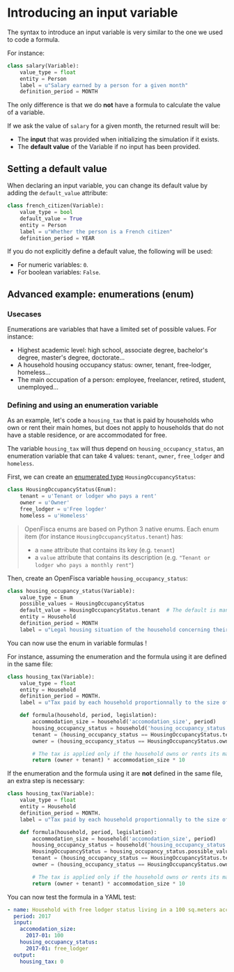 # Introducing an input variable

The syntax to introduce an input variable is very similar to the one we used to code a formula.

For instance:

```py
class salary(Variable):
    value_type = float
    entity = Person
    label = u"Salary earned by a person for a given month"
    definition_period = MONTH
```


The only difference is that we do **not** have a formula to calculate the value of a variable.

If we ask the value of `salary` for a given month, the returned result will be:
* The **input** that was provided when initializing the simulation if it exists.
* The **default value** of the Variable if no input has been provided.

## Setting a default value

When declaring an input variable, you can change its default value by adding the `default_value` attribute:

```py
class french_citizen(Variable):
    value_type = bool
    default_value = True
    entity = Person
    label = u"Whether the person is a French citizen"
    definition_period = YEAR
```

If you do not explicitly define a default value, the following will be used:

- For numeric variables: `0`.
- For boolean variables: `False`.

## Advanced example: enumerations (enum)

### Usecases

Enumerations are variables that have a limited set of possible values. For instance:
- Highest academic level: high school, associate degree, bachelor's degree, master's degree, doctorate…
- A household housing occupancy status: owner, tenant, free-lodger, homeless…
- The main occupation of a person: employee, freelancer, retired, student, unemployed…

### Defining and using an enumeration variable

As an example, let's code a `housing_tax` that is paid by households who own or rent their main homes, but does not apply to households that do not have a stable residence, or are accommodated for free.

The variable `housing_tax` will thus depend on `housing_occupancy_status`, an enumeration variable that can take 4 values: `tenant`, `owner`, `free_lodger` and `homeless`.

First, we can create an [enumerated type](https://en.wikipedia.org/wiki/Enumerated_type) `HousingOccupancyStatus`:

```py
class HousingOccupancyStatus(Enum):
    tenant = u'Tenant or lodger who pays a rent'
    owner = u'Owner'
    free_lodger = u'Free logder'
    homeless = u'Homeless'
```

> OpenFisca enums are based on Python 3 native enums. Each enum item (for instance `HousingOccupancyStatus.tenant`) has:
> - a `name` attribute that contains its key (e.g. `tenant`)
> - a `value` attribute that contains its description (e.g. `"Tenant or lodger who pays a monthly rent"`)

Then, create an OpenFisca variable `housing_occupancy_status`:

```py
class housing_occupancy_status(Variable):
    value_type = Enum
    possible_values = HousingOccupancyStatus
    default_value = HousingOccupancyStatus.tenant  # The default is mandatory
    entity = Household
    definition_period = MONTH
    label = u"Legal housing situation of the household concerning their main residence"
```


You can now use the enum in variable formulas !

For instance, assuming the enumeration and the formula using it are defined in the same file:

```py
class housing_tax(Variable):
    value_type = float
    entity = Household
    definition_period = MONTH.
    label = u"Tax paid by each household proportionnally to the size of its accommodation"

    def formula(household, period, legislation):
        accommodation_size = household('accomodation_size', period)
        housing_occupancy_status = household('housing_occupancy_status', period)
        tenant = (housing_occupancy_status == HousingOccupancyStatus.tenant)
        owner = (housing_occupancy_status == HousingOccupancyStatus.owner)

        # The tax is applied only if the household owns or rents its main residency
        return (owner + tenant) * accommodation_size * 10
```

If the enumeration and the formula using it are **not** defined in the same file, an extra step is necessary:

```py
class housing_tax(Variable):
    value_type = float
    entity = Household
    definition_period = MONTH.
    label = u"Tax paid by each household proportionnally to the size of its accommodation"

    def formula(household, period, legislation):
        accommodation_size = household('accomodation_size', period)
        housing_occupancy_status = household('housing_occupancy_status', period)
        HousingOccupancyStatus = housing_occupancy_status.possible_values  # "Import" the enum type. Careful: do not use python imports accross variables files: comparisons would not work !
        tenant = (housing_occupancy_status == HousingOccupancyStatus.tenant)
        owner = (housing_occupancy_status == HousingOccupancyStatus.owner)

        # The tax is applied only if the household owns or rents its main residency
        return (owner + tenant) * accommodation_size * 10
```

You can now test the formula in a YAML test:

```yaml
- name: Household with free lodger status living in a 100 sq.meters accomodation
  period: 2017
  input:
    accomodation_size:
      2017-01: 100
    housing_occupancy_status:
      2017-01: free_lodger
  output:
    housing_tax: 0
```

